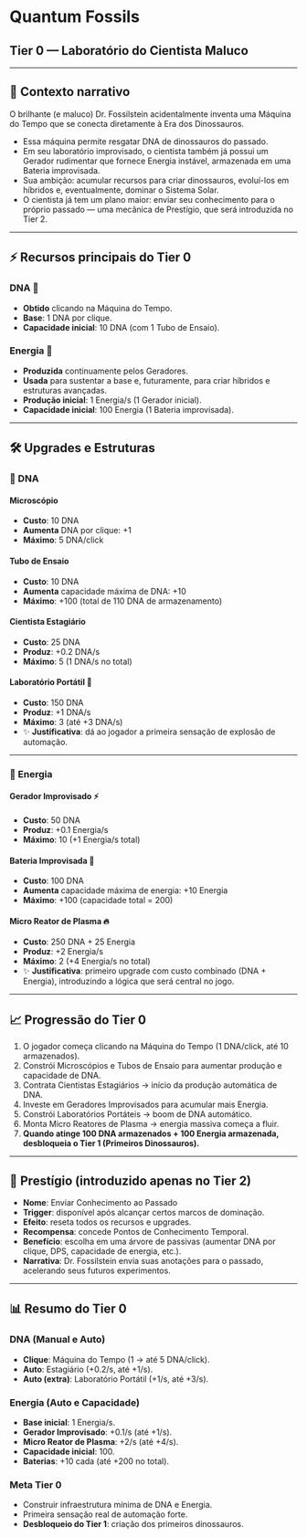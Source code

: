 # Quantum Fossils
## Tier 0 — Laboratório do Cientista Maluco

---

## 📖 Contexto narrativo

O brilhante (e maluco) Dr. Fossilstein acidentalmente inventa uma Máquina do Tempo que se conecta diretamente à Era dos Dinossauros.

- Essa máquina permite resgatar DNA de dinossauros do passado.
- Em seu laboratório improvisado, o cientista também já possui um Gerador rudimentar que fornece Energia instável, armazenada em uma Bateria improvisada.
- Sua ambição: acumular recursos para criar dinossauros, evoluí-los em híbridos e, eventualmente, dominar o Sistema Solar.
- O cientista já tem um plano maior: enviar seu conhecimento para o próprio passado — uma mecânica de Prestígio, que será introduzida no Tier 2.

---

## ⚡ Recursos principais do Tier 0

### DNA 🧬
- **Obtido** clicando na Máquina do Tempo.
- **Base**: 1 DNA por clique.
- **Capacidade inicial**: 10 DNA (com 1 Tubo de Ensaio).

### Energia 🔋
- **Produzida** continuamente pelos Geradores.
- **Usada** para sustentar a base e, futuramente, para criar híbridos e estruturas avançadas.
- **Produção inicial**: 1 Energia/s (1 Gerador inicial).
- **Capacidade inicial**: 100 Energia (1 Bateria improvisada).

---

## 🛠️ Upgrades e Estruturas

### 🔹 DNA

#### Microscópio
- **Custo**: 10 DNA
- **Aumenta** DNA por clique: +1
- **Máximo**: 5 DNA/click

#### Tubo de Ensaio
- **Custo**: 10 DNA
- **Aumenta** capacidade máxima de DNA: +10
- **Máximo**: +100 (total de 110 DNA de armazenamento)

#### Cientista Estagiário
- **Custo**: 25 DNA
- **Produz**: +0.2 DNA/s
- **Máximo**: 5 (1 DNA/s no total)

#### Laboratório Portátil 🔬
- **Custo**: 150 DNA
- **Produz**: +1 DNA/s
- **Máximo**: 3 (até +3 DNA/s)
- ✨ **Justificativa**: dá ao jogador a primeira sensação de explosão de automação.

---

### 🔹 Energia

#### Gerador Improvisado ⚡
- **Custo**: 50 DNA
- **Produz**: +0.1 Energia/s
- **Máximo**: 10 (+1 Energia/s total)

#### Bateria Improvisada 🔋
- **Custo**: 100 DNA
- **Aumenta** capacidade máxima de energia: +10 Energia
- **Máximo**: +100 (capacidade total = 200)

#### Micro Reator de Plasma 🔥
- **Custo**: 250 DNA + 25 Energia
- **Produz**: +2 Energia/s
- **Máximo**: 2 (+4 Energia/s no total)
- ✨ **Justificativa**: primeiro upgrade com custo combinado (DNA + Energia), introduzindo a lógica que será central no jogo.

---

## 📈 Progressão do Tier 0

1. O jogador começa clicando na Máquina do Tempo (1 DNA/click, até 10 armazenados).
2. Constrói Microscópios e Tubos de Ensaio para aumentar produção e capacidade de DNA.
3. Contrata Cientistas Estagiários → início da produção automática de DNA.
4. Investe em Geradores Improvisados para acumular mais Energia.
5. Constrói Laboratórios Portáteis → boom de DNA automático.
6. Monta Micro Reatores de Plasma → energia massiva começa a fluir.
7. **Quando atinge 100 DNA armazenados + 100 Energia armazenada, desbloqueia o Tier 1 (Primeiros Dinossauros).**

---

## 🔄 Prestígio (introduzido apenas no Tier 2)

- **Nome**: Enviar Conhecimento ao Passado
- **Trigger**: disponível após alcançar certos marcos de dominação.
- **Efeito**: reseta todos os recursos e upgrades.
- **Recompensa**: concede Pontos de Conhecimento Temporal.
- **Benefício**: escolha em uma árvore de passivas (aumentar DNA por clique, DPS, capacidade de energia, etc.).
- **Narrativa**: Dr. Fossilstein envia suas anotações para o passado, acelerando seus futuros experimentos.

---

## 📊 Resumo do Tier 0

### DNA (Manual e Auto)
- **Clique**: Máquina do Tempo (1 → até 5 DNA/click).
- **Auto**: Estagiário (+0.2/s, até +1/s).
- **Auto (extra)**: Laboratório Portátil (+1/s, até +3/s).

### Energia (Auto e Capacidade)
- **Base inicial**: 1 Energia/s.
- **Gerador Improvisado**: +0.1/s (até +1/s).
- **Micro Reator de Plasma**: +2/s (até +4/s).
- **Capacidade inicial**: 100.
- **Baterias**: +10 cada (até +200 no total).

### Meta Tier 0
- Construir infraestrutura mínima de DNA e Energia.
- Primeira sensação real de automação forte.
- **Desbloqueio do Tier 1**: criação dos primeiros dinossauros.
